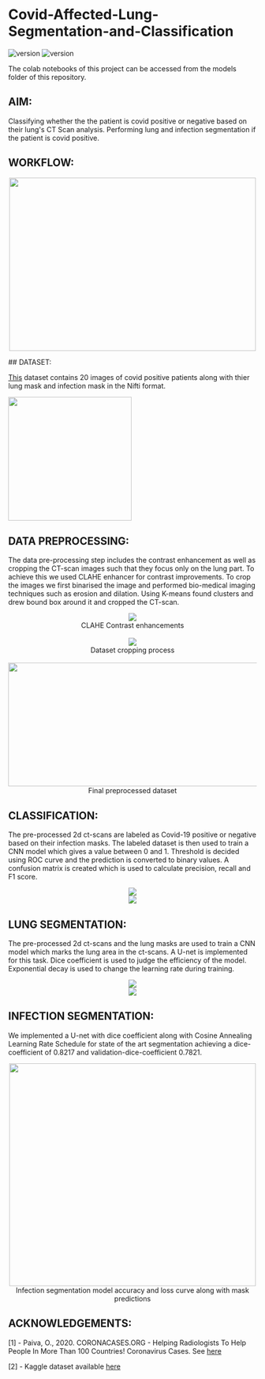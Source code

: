 # Covid-Affected-Lung-Segmentation-and-Classification

![version](https://img.shields.io/badge/tensorflow-v2.4.0-gold.svg)
![version](https://img.shields.io/badge/keras-v2.2.5-blue.svg)

The colab notebooks of this project can be accessed from the models folder of this repository.

## AIM: 

Classifying whether the the patient is covid positive or negative based on their lung's CT Scan analysis. Performing lung and infection segmentation if the patient is covid positive.

## WORKFLOW:
<p align="center">
<img src="https://github.com/Shubham08avi/Covid-Affected-Lung-Segmentation-and-Classification/blob/main/readme_files/final_images/workflow_diagram.png" align="middle" height="350" width ="500" >
</p>
## DATASET:

[This](https://www.kaggle.com/andrewmvd/covid19-ct-scans) dataset contains 20 images of covid positive patients along with thier lung mask and infection mask in the Nifti format.
 
<img src="https://github.com/Shubham08avi/Covid-Affected-Lung-Segmentation-and-Classification/blob/main/readme_files/final_images/dataset_img.png" align="middle" height="250" >

## DATA PREPROCESSING:

The data pre-processing step includes the contrast enhancement as well as cropping the CT-scan images such that they focus only on the lung part. To achieve this we used CLAHE enhancer for contrast improvements. To crop the images we first binarised the image and performed bio-medical imaging techniques such as erosion and dilation. Using K-means found clusters and drew bound box around it and cropped the CT-scan.
<p align="center">
<img src="https://github.com/Shubham08avi/Covid-Affected-Lung-Segmentation-and-Classification/blob/main/readme_files/dataset_contrast.png" align="middle">
<br>
CLAHE Contrast enhancements
<br><br>
<img src="https://github.com/Shubham08avi/Covid-Affected-Lung-Segmentation-and-Classification/blob/main/readme_files/dataset_kmeans.png" align="middle">
<br>
Dataset cropping process
<br><br>
<img src="https://github.com/Shubham08avi/Covid-Affected-Lung-Segmentation-and-Classification/blob/main/readme_files/final_dataset.png" align="middle" height="250" width="800">
<br>
Final preprocessed dataset
</p>

## CLASSIFICATION:

The pre-processed 2d ct-scans are labeled as Covid-19 positive or negative based on their infection masks. The labeled dataset is then used
to train a CNN model which gives a value between 0 and 1. Threshold is decided using ROC curve and the prediction is converted to binary values.
A confusion matrix is created which is used to calculate precision, recall and F1 score.

<p align="center">
<img src="https://github.com/Shubham08avi/Covid-Affected-Lung-Segmentation-and-Classification/blob/main/readme_files/final_images/classigraph.PNG" align="middle">
<br>
<img src="https://github.com/Shubham08avi/Covid-Affected-Lung-Segmentation-and-Classification/blob/main/readme_files/final_images/classiss.PNG" align="middle">
<br>
</p>

## LUNG SEGMENTATION:

The pre-processed 2d ct-scans and the lung masks are used to train a CNN model which marks the lung area in the ct-scans. A U-net is implemented for this task.
Dice coefficient is used to judge the efficiency of the model. Exponential decay is used to change the learning rate during training.

<p align="center">
<img src="https://github.com/Shubham08avi/Covid-Affected-Lung-Segmentation-and-Classification/blob/main/readme_files/final_images/lungseggraph.PNG" align="middle">
<br>
<img src="https://github.com/Shubham08avi/Covid-Affected-Lung-Segmentation-and-Classification/blob/main/readme_files/final_images/lungsegss.PNG" align="middle">
<br>
</p>

## INFECTION SEGMENTATION:

We implemented a U-net with dice coefficient along with Cosine Annealing Learning Rate Schedule for state of the art segmentation achieving a dice-coefficient of 0.8217 and validation-dice-coefficient 0.7821.

<p align="center">
<img src="https://github.com/Shubham08avi/Covid-Affected-Lung-Segmentation-and-Classification/blob/main/readme_files/final_images/infection_segmentation.png" align="middle" height="450" width="500">
<br>
Infection segmentation model accuracy and loss curve along with mask predictions
</p>

## ACKNOWLEDGEMENTS:

[1] - Paiva, O., 2020. CORONACASES.ORG - Helping Radiologists To Help People In More Than 100 Countries! Coronavirus Cases. See [here](https://coronacases.org/)

[2] - Kaggle dataset available [here](https://www.kaggle.com/andrewmvd/covid19-ct-scans)

